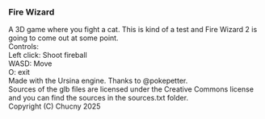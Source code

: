 <h3>Fire Wizard</h3>
A 3D game where you fight a cat. This is kind of a test and Fire Wizard 2 is going to come out at some point.<br>
Controls:<br>
Left click: Shoot fireball <br>
WASD: Move<br>
O: exit<br>
Made with the Ursina engine. Thanks to @pokepetter.<br>Sources of the glb files are licensed under the Creative Commons license <br>and you can find the sources in the sources.txt folder.<br>
Copyright (C) Chucny 2025
